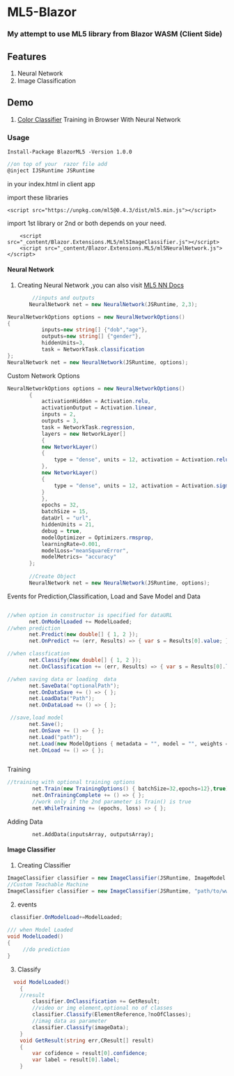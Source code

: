 # ML5-Blazor
 
 ### My attempt to use ML5 library from Blazor WASM (Client Side)

## Features
1. Neural Network 
2. Image Classification

## Demo
1. [Color Classifier](https://github.com/sps014/Color-Classifier-Demo-Source) Training in Browser With Neural Network


### Usage

```
Install-Package BlazorML5 -Version 1.0.0
```

```C#
//on top of your  razor file add
@inject IJSRuntime JSRuntime
```

in your index.html in client app

import these libraries

```
<script src="https://unpkg.com/ml5@0.4.3/dist/ml5.min.js"></script>
```
import 1st library or 2nd or both depends on your need.
```
    <script src="_content/Blazor.Extensions.ML5/ml5ImageClassifier.js"></script>
    <script src="_content/Blazor.Extensions.ML5/ml5NeuralNetwork.js"></script>
```


 #### Neural Network
 1. Creating Neural Network ,you can also visit [ML5 NN Docs](https://learn.ml5js.org/docs/#/reference/neural-network)
 
 ```C# 
         //inputs and outputs
        NeuralNetwork net = new NeuralNetwork(JSRuntime, 2,3);
 ```
 ```C#
 NeuralNetworkOptions options = new NeuralNetworkOptions()
 {
            inputs=new string[] {"dob","age"},
            outputs=new string[] {"gender"},
            hiddenUnits=3,
            task = NetworkTask.classification
};
NeuralNetwork net = new NeuralNetwork(JSRuntime, options);
 ```
  Custom Network Options

 ```C#
 NeuralNetworkOptions options = new NeuralNetworkOptions()
        {
            activationHidden = Activation.relu,
            activationOutput = Activation.linear,
            inputs = 2,
            outputs = 3,
            task = NetworkTask.regression,
            layers = new NetworkLayer[]
            {
            new NetworkLayer()
            {
                type = "dense", units = 12, activation = Activation.relu
            },
            new NetworkLayer()
            {
                type = "dense", units = 12, activation = Activation.sigmoid
            }
            },
            epochs = 32,
            batchSize = 15,
            dataUrl = "url",
            hiddenUnits = 21,
            debug = true,
            modelOptimizer = Optimizers.rmsprop,
            learningRate=0.001,
            modelLoss="meanSquareError",
            modelMetrics= "accuracy"
        };
        
        //Create Object
        NeuralNetwork net = new NeuralNetwork(JSRuntime, options);


 ```
 
 Events for Prediction,Classification, Load and Save Model and Data
 ```C#
 
 //when option in constructor is specified for dataURL
        net.OnModelLoaded += ModelLoaded;
 //when prediction 
        net.Predict(new double[] { 1, 2 });
        net.OnPredict += (err, Results) => { var s = Results[0].value; };

 //when classfication 
        net.Classify(new double[] { 1, 2 });
        net.OnClassification += (err, Results) => { var s = Results[0].label; };

 //when saving data or loading  data
        net.SaveData("optionalPath");
        net.OnDataSave += () => { };
        net.LoadData("Path");
        net.OnDataLoad += () => { };

  //save,load model
        net.Save();
        net.OnSave += () => { };
        net.Load("path");
        net.Load(new ModelOptions { metadata = "", model = "", weights = "" });
        net.OnLoad += () => { };


 
 ```
Training 
```C#
//training with optional training options 
        net.Train(new TrainingOptions() { batchSize=32,epochs=12},true);
        net.OnTrainingComplete += () => { };
        //work only if the 2nd parameter is Train() is true
        net.WhileTraining += (epochs, loss) => { };
```

Adding Data
```
        net.AddData(inputsArray, outputsArray);

```

 #### Image Classifier
 
 1. Creating Classifier
  ```C#
 ImageClassifier classifier = new ImageClassifier(JSRuntime, ImageModel.MobileNet);//BuiltIn Model
 //Custom Teachable Machine
 ImageClassifier classifier = new ImageClassifier(JSRuntime, "path/to/wwwroot/model/or/url"); 
  ```
 2. events
 ```C#
  classifier.OnModelLoad+=ModelLoaded;
         
 /// when Model Loaded
 void ModelLoaded()
 {
      //do prediction
 }
```
3. Classify

```c#
  void ModelLoaded()
    {
    //result
        classifier.OnClassification += GetResult;
        //video or img element,optional no of classes
        classifier.Classify(ElementReference,?noOfClasses);
        //imag data as parameter
        classifier.Classify(imageData);
    }
    void GetResult(string err,CResult[] result)
    {
        var cofidence = result[0].confidence;
        var label = result[0].label;
    }

```
